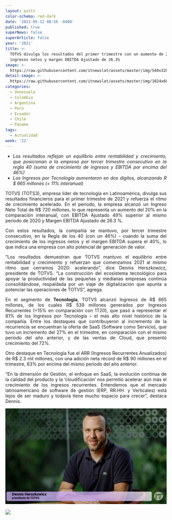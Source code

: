 ```yaml
---
layout: posts
color-schema: red-dark
date: '2021-05-12 08:56 -0400'
published: true
superNews: false
superArticle: false
year: '2021'
title: >-
  TOTVS divulga los resultados del primer trimestre con un aumento de 20% en los
  ingresos netos y margen EBITDA Ajustado de 26.3%
image: >-
  https://raw.githubusercontent.com/itnewslat/assets/master/img/540x320/Dennis-Herszkowicz-p.jpg
detail-image: >-
  https://raw.githubusercontent.com/itnewslat/assets/master/img/1024x680/Dennis-Herszkowicz-g.jpg
categories:
  - Venezuela
  - Colombia
  - Argentina
  - Perú
  - Ecuador
  - Chile
  - Panama
tags:
  - Actualidad
week: '22'
---
```

<ul style="text-align: justify;">
	<li><em>Los resultados reflejan un equilibrio entre rentabilidad y crecimiento, que posicionan a la empresa por tercer trimestre consecutivo en la regla 40 (suma de crecimiento de ingresos y EBITDA por encima del 46%)</em></li>
	<li><em>Los Ingresos por Tecnología aumentaron en dos dígitos, alcanzando R $ 665 millones (+ 11% interanual)</em></li>
</ul>
<p style="text-align: justify;">TOTVS (TOTS3), empresa líder de tecnología en Latinoamérica, divulga sus resultados financieros para el primer trimestre de 2021 y refuerza el ritmo de crecimiento acelerado. En el período, la empresa alcanzó un Ingreso Neto Total de R$ 720 millones, lo que representa un aumento del 20% en la comparación interanual, con EBITDA Ajustado 49% superior al mismo período de 2020 y Margen EBITDA Ajustado de 26.3 %.</p>
<p style="text-align: justify;">Con estos resultados, la compañía se mantuvo, por tercer trimestre consecutivo, en la Regla de los 40 (con un 46%) - cuando la suma del crecimiento de los ingresos netos y el margen EBITDA supera el 40%, lo que indica una empresa con alto potencial de generación de valor.</p>
<p style="text-align: justify;">“Los resultados demuestran que TOTVS mantuvo el equilibrio entre rentabilidad y crecimiento y refuerzan que comenzamos 2021 al mismo ritmo que cerramos 2020: acelerando”, dice Dennis Herszkowicz, presidente de TOTVS. “La construcción del ecosistema tecnológico para apoyar la productividad de las pequeñas y medianas empresas continúa consolidándose, respaldada por un viaje de digitalización que apunta a potenciar las operaciones de TOTVS”, agrega.</p>
<p style="text-align: justify;">En el segmento de <strong>Tecnología</strong>, TOTVS alcanzó Ingresos de R$ 665 millones, de los cuales R$ 539 millones generados por Ingresos Recurrentes (+15% en comparación con 1T20), que pasó a representar el 81% de los Ingresos por Tecnología – el más alto nivel histórico de la compañía. Entre los destaques que contribuyeron al incremento de la recurrencia se encuentran la oferta de SaaS (Software como Servicio), que tuvo un incremento del 27% en el trimestre, en comparación con el mismo período del año anterior, y de las ventas de Cloud, que presentó crecimiento del 72%.</p>
<p style="text-align: justify;">Otro destaque en Tecnología fue el ARR (Ingresos Recurrentes Anualizados) de R$ 2.3 mil millones, con una adición neta récord de R$ 90 millones en el trimestre, 63% por encima del mismo período del año anterior.</p>
<p style="text-align: justify;">“En la dimensión de Gestión, el enfoque en SaaS, la evolución continua de la calidad del producto y la ‘cloudificación’ nos permitió acelerar aún más el crecimiento de los ingresos recurrentes. Entendemos que el mercado latinoamericano de software de gestión (ERP, RR.HH. y Verticales) está lejos de ser maduro y todavía tiene mucho espacio para crecer”, destaca Dennis.</p>

![](https://raw.githubusercontent.com/itnewslat/assets/master/img/540x320/Dennis-Herszkowicz-p.jpg)

<img src="https://tracker.metricool.com/c3po.jpg?hash=56f88a41e39ab42c063cc51676587a04"/>